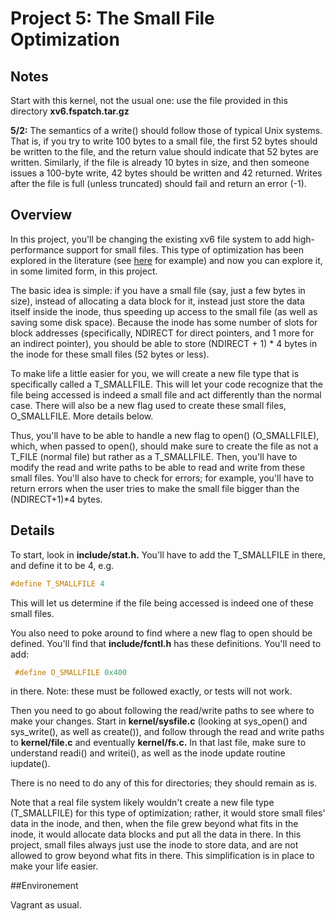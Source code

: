 
# Project 5: The Small File Optimization


## Notes

Start with this kernel, not the usual one: use the file provided in this directory **xv6.fspatch.tar.gz**

**5/2:** The semantics of a write() should follow those of typical Unix systems. That is, if you try to write 100 bytes to a small file, the first 52 bytes should be written to the file, and the return value should indicate that 52 bytes are written. Similarly, if the file is already 10 bytes in size, and then someone issues a 100-byte write, 42 bytes should be written and 42 returned. Writes after the file is full (unless truncated) should fail and return an error (-1).

## Overview

In this project, you'll be changing the existing xv6 file system to add high-performance support for small files. This type of optimization has been explored in the literature (see [here](https://www.usenix.org/legacy/publications/library/proceedings/ana97/full_papers/ganger/ganger.pdf) for example) and now you can explore it, in some limited form, in this project.

The basic idea is simple: if you have a small file (say, just a few bytes in size), instead of allocating a data block for it, instead just store the data itself inside the inode, thus speeding up access to the small file (as well as saving some disk space). Because the inode has some number of slots for block addresses (specifically, NDIRECT for direct pointers, and 1 more for an indirect pointer), you should be able to store (NDIRECT + 1) * 4 bytes in the inode for these small files (52 bytes or less).

To make life a little easier for you, we will create a new file type that is specifically called a T_SMALLFILE. This will let your code recognize that the file being accessed is indeed a small file and act differently than the normal case. There will also be a new flag used to create these small files, O_SMALLFILE. More details below.

Thus, you'll have to be able to handle a new flag to open() (O_SMALLFILE), which, when passed to open(), should make sure to create the file as not a T_FILE (normal file) but rather as a T_SMALLFILE. Then, you'll have to modify the read and write paths to be able to read and write from these small files. You'll also have to check for errors; for example, you'll have to return errors when the user tries to make the small file bigger than the (NDIRECT+1)*4 bytes.

## Details

To start, look in **include/stat.h.** You'll have to add the T_SMALLFILE in there, and define it to be 4, e.g.

```c
#define T_SMALLFILE 4
```

This will let us determine if the file being accessed is indeed one of these small files.

You also need to poke around to find where a new flag to open should be defined. You'll find that **include/fcntl.h** has these definitions. You'll need to add:

```c
 #define O_SMALLFILE 0x400
```

in there. Note: these must be followed exactly, or tests will not work.

Then you need to go about following the read/write paths to see where to make your changes. Start in **kernel/sysfile.c** (looking at sys_open() and sys_write(), as well as create()), and follow through the read and write paths to **kernel/file.c** and eventually **kernel/fs.c.** In that last file, make sure to understand readi() and writei(), as well as the inode update routine iupdate().

There is no need to do any of this for directories; they should remain as is.

Note that a real file system likely wouldn't create a new file type (T_SMALLFILE) for this type of optimization; rather, it would store small files' data in the inode, and then, when the file grew beyond what fits in the inode, it would allocate data blocks and put all the data in there. In this project, small files always just use the inode to store data, and are not allowed to grow beyond what fits in there. This simplification is in place to make your life easier.

##Environement

Vagrant as usual.

